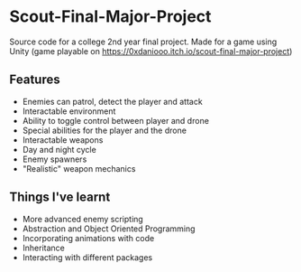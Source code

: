 # Scout-Final-Major-Project
Source code for a college 2nd year final project. Made for a game using Unity (game playable on https://0xdaniooo.itch.io/scout-final-major-project) 

## Features
- Enemies can patrol, detect the player and attack
- Interactable environment
- Ability to toggle control between player and drone
- Special abilities for the player and the drone
- Interactable weapons
- Day and night cycle
- Enemy spawners
- "Realistic" weapon mechanics

## Things I've learnt
- More advanced enemy scripting
- Abstraction and Object Oriented Programming
- Incorporating animations with code
- Inheritance
- Interacting with different packages
